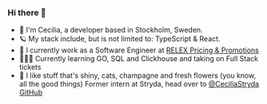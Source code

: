 
### Hi there 👋

- 👋 I'm Cecilia, a developer based in Stockholm, Sweden.
- 🪐 My stack include, but is not limited to: TypeScript & React. 
- 👻 I currently work as a Software Engineer at [RELEX Pricing & Promotions](https://www.relexsolutions.com/solutions/price-optimization-software/)
- 🤹🏻‍♀️ Currently learning GO, SQL and Clickhouse and taking on Full Stack tickets 
- 💎 I like stuff that's shiny, cats, champagne and fresh flowers (you know, all the good things)
Former intern at Stryda, head over to [@CeciliaStryda GitHub](https://github.com/CeciliaStryda)
